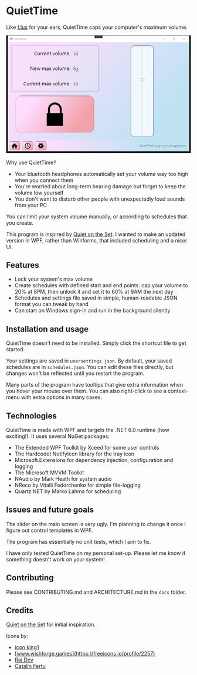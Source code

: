﻿# QuietTime

Like [f.lux](https://justgetflux.com/) for your ears, QuietTime caps your computer's maximum volume.

![Screenshot](docs/main_window_screenshot.png)

Why use QuietTime?

* Your bluetooth headphones automatically set your volume way too high when you connect them
* You're worried about long-term hearing damage but forget to keep the volume low yourself
* You don't want to disturb other people with unexpectedly loud sounds from your PC

You can limit your system volume manually, or according to schedules that you create.

This program is inspired by [Quiet on the Set](https://github.com/troylar/quiet-on-the-set). I wanted to make an updated version in WPF, rather than Winforms, that included scheduling and a nicer UI.

## Features

* Lock your system's max volume
* Create schedules with defined start and end points: cap your volume to 20% at 8PM, then unlock it and set it to 60% at 9AM the next day
* Schedules and settings file saved in simple, human-readable JSON format you can tweak by hand
* Can start on Windows sign-in and run in the background silently

## Installation and usage

QuietTime doesn't need to be installed. Simply click the shortcut file to get started.

Your settings are saved in `usersettings.json`. By default, your saved schedules are in `schedules.json`. You can edit these files directly, but changes won't be reflected until you restart the program.

Many parts of the program have tooltips that give extra information when you hover your mouse over them. You can also right-click to see a context-menu with extra options in many cases.

## Technologies

QuietTime is made with WPF and targets the .NET 6.0 runtime (how exciting!). It uses several NuGet packages:

* The Extended WPF Toolkit by Xceed for some user controls
* The Hardcodet NotifyIcon library for the tray icon
* Microsoft.Extensions for dependency injection, configuration and logging
* The Microsoft MVVM Toolkit
* NAudio by Mark Heath for system audio
* NReco by Vitalii Fedorchenko for simple file-logging
* Quartz.NET by Marko Lahma for scheduling

## Issues and future goals

The slider on the main screen is very ugly. I'm planning to change it once I figure out control templates in WPF.

The program has essentially no unit tests, which I aim to fix.

I have only tested QuietTime on my personal set-up. Please let me know if something doesn't work on your system!

## Contributing

Please see CONTRIBUTING.md and ARCHITECTURE.md in the `docs` folder.

## Credits

[Quiet on the Set](https://github.com/troylar/quiet-on-the-set) for initial inspiration.

Icons by:

* [icon king1](https://freeicons.io/profile/3)
* [www.wishforge.games](https://freeicons.io/profile/2257)
* [Raj Dev](https://freeicons.io/profile/714)
* [Catalin Fertu](https://catalinfertu.com/)